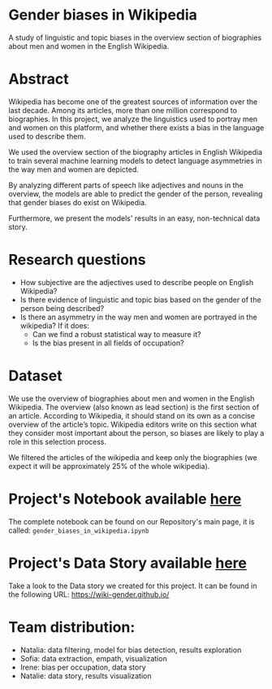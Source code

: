 # Gender biases in Wikipedia
A study of linguistic and topic biases in the overview section of biographies about men and women in the English Wikipedia.

# Abstract
Wikipedia has become one of the greatest sources of information over the last decade. Among its articles, more than one million correspond to biographies. In this project, we analyze the linguistics used to portray men and women on this platform, and whether there exists a bias in the language used to describe them. 

We used the overview section of the biography articles in English Wikipedia to train several machine learning models to detect language asymmetries in the way men and women are depicted. 

By analyzing different parts of speech like adjectives and nouns in the overview, the models are able to predict the gender of the person, revealing that gender biases do exist on Wikipedia. 

Furthermore, we present the models' results in an easy, non-technical data story. 

# Research questions
- How subjective are the adjectives used to describe people on English Wikipedia?
- Is there evidence of linguistic and topic bias based on the gender of the person being described?
- Is there an asymmetry in the way men and women are portrayed in the wikipedia? If it does:
  - Can we find a robust statistical way to measure it?
  - Is the bias present in all fields of occupation?
  

# Dataset
We use the overview of biographies about men and women in the English Wikipedia. The overview (also known as lead section) is the first section of an article. According to Wikipedia, it should stand on its own as a concise overview of the article’s topic. Wikipedia editors write on this section what they consider most important about the person, so biases are likely to play a role in this selection process.

We filtered the articles of the wikipedia and keep only the biographies (we expect it will be approximately 25% of the whole wikipedia).

# Project's Notebook available [here](gender_biases_in_wikipedia.ipynb)
The complete notebook can be found on our Repository's main page, it is called:
`gender_biases_in_wikipedia.ipynb`

# Project's Data Story available [here](https://wiki-gender.github.io/)
Take a look to the Data story we created for this project. It can be found in the following URL:
https://wiki-gender.github.io/

# Team distribution:
- Natalia: data filtering, model for bias detection, results exploration
- Sofia: data extraction, empath, visualization
- Irene: bias per occupation, data story
- Natalie: data story, results visualization 


